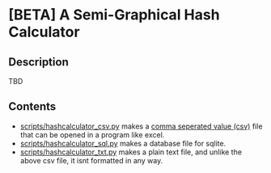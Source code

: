 # [BETA] A Semi-Graphical Hash Calculator

## Description
TBD

## Contents
- [scripts/hashcalculator_csv.py](https://github.com/redtrillix/HashCalculator/blob/main/scripts/hashcalculator_csv.py) makes a [comma seperated value (csv)](https://en.wikipedia.org/wiki/Comma-separated_values) file that can be opened in a program like excel.
- [scripts/hashcalculator_sql.py](https://github.com/redtrillix/HashCalculator/blob/main/scripts/hashcalculator_sql.py) makes a database file for sqlite.
- [scripts/hashcalculator_txt.py](https://github.com/redtrillix/HashCalculator/blob/main/scripts/hashcalculator_txt.py) makes a plain text file, and unlike the above csv file, it isnt formatted in any way.
